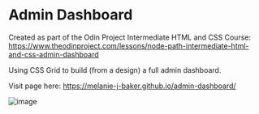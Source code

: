 # Admin Dashboard

Created as part of the Odin Project Intermediate HTML and CSS Course: https://www.theodinproject.com/lessons/node-path-intermediate-html-and-css-admin-dashboard

Using CSS Grid to build (from a design) a full admin dashboard.

Visit page here: https://melanie-j-baker.github.io/admin-dashboard/

![image](https://github.com/Melanie-J-Baker/Admin-Dashboard/assets/104843873/25b8ce85-551c-452c-ab62-bdd59d56e093)

